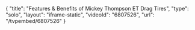 {
    "title": "Features & Benefits of Mickey Thompson ET Drag Tires",
    "type": "solo",
    "layout": "iframe-static",
    "videoId": "6807526",
    "url": "\/tvpembed\/6807526"
}